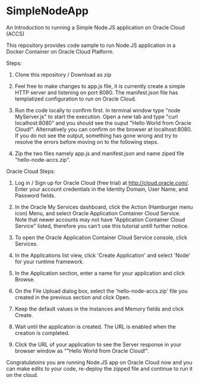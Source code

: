 # SimpleNodeApp
An Introduction to running a Simple Node.JS application on Oracle Cloud (ACCS)

This repository provides code sample to run Node.JS application in a Docker Container on Oracle Cloud Platform.

Steps:

1. Clone this repository / Download as zip 

2. Feel free to make changes to app.js file, it is currently create a simple HTTP server and listening on port 8080. The manifest.json file has templatized configuration to run on Oracle Cloud. 

3. Run the code locally to confirm first. In terminal window type "node MyServer.js" to start the execution. Open a new tab and type "curl localhost:8080" and you should see the ouput "Hello World from Oracle Cloud!". Alternatively you can confirm on the browser at localhost:8080. If you do not see the output, something has gone wrong and try to resolve the errors before moving on to the following steps.

2. Zip the two files namely app.js and manifest.json and name ziped file "hello-node-accs.zip".

Oracle Cloud Steps:

1. Log in / Sign up for Oracle Cloud (free trial) at http://cloud.oracle.com/. Enter your account credentials in the Identity Domain, User Name, and Password fields.

2. In the Oracle My Services dashboard, click the Action (Hamburger menu icon) Menu, and select Oracle Application Container Cloud Service. Note that newer accounts may not have "Application Container Cloud Service" listed, therefore you can't use this tutorial untill further notice.

3. To open the Oracle Application Container Cloud Service console, click Services.

4. In the Applications list view, click 'Create Application' and select 'Node' for your runtime framework.

5. In the Application section, enter a name for your application and click Browse.

6. On the File Upload dialog box, select the 'hello-node-accs.zip' file you created in the previous section and click Open.

7. Keep the default values in the Instances and Memory fields and click Create.

8. Wait until the application is created. The URL is enabled when the creation is completed.

9. Click the URL of your application to see the Server response in your browser window as ""Hello World from Oracle Cloud!".

Congratulatoins you are running Node.JS app on Oracle Cloud now and you can make edits to your code, re-deploy the zipped file and continue to run it on the cloud.
